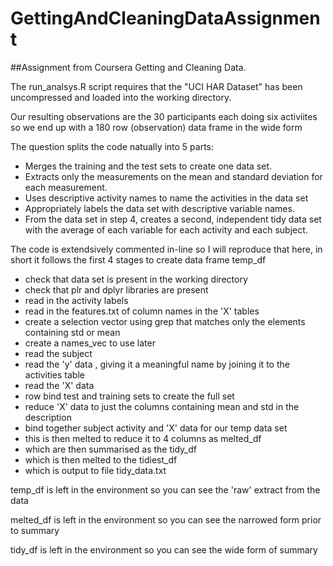 # GettingAndCleaningDataAssignment

##Assignment from Coursera Getting and Cleaning Data.

The run_analsys.R script requires that the "UCI HAR Dataset" has been uncompressed
and loaded into the working directory.

Our resulting observations are the 30 participants each doing six activiites so
we end up with a 180 row (observation) data frame in the wide form

The question splits the code natually into 5 parts:

* Merges the training and the test sets to create one data set.
* Extracts only the measurements on the mean and standard deviation for each measurement. 
* Uses descriptive activity names to name the activities in the data set
* Appropriately labels the data set with descriptive variable names. 
* From the data set in step 4, creates a second, independent tidy data set with the average of each variable for each activity and each subject.

The code is extendsively commented in-line so I will reproduce that here,
in short it follows the first 4 stages to create data frame temp_df

* check that data set is present in the working directory
* check that plr and dplyr libraries are present
* read in the activity labels
* read in the features.txt of column names in the 'X' tables 
* create a selection vector using grep that matches only the elements containing std or mean
* create a names_vec to use later
* read the subject
* read the 'y' data , giving it a meaningful name by joining it to the activities table
* read the 'X' data 
* row bind test and training sets to create the full set 
* reduce 'X' data to just the columns containing mean and std in the description
* bind together subject activity and 'X' data for our temp data set
* this is then melted to reduce it to 4 columns as melted_df
* which are then summarised as the tidy_df 
* which is then melted to the tidiest_df 
* which is output to file tidy_data.txt

temp_df is left in the environment so you can see the 'raw' extract from the data

melted_df is left in the environment so you can see the narrowed form prior to summary

tidy_df is left in the environment so you can see the wide form of summary
